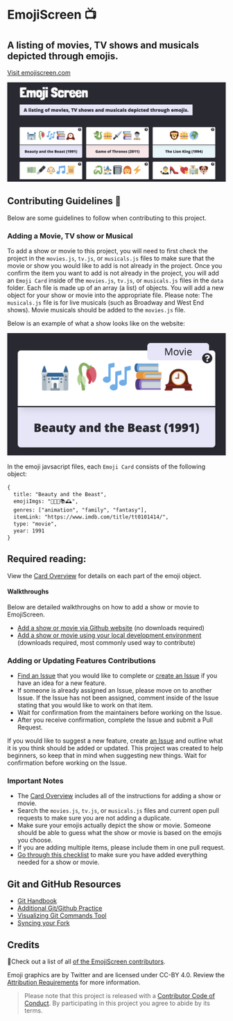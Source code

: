 # EmojiScreen 📺 

## A listing of movies, TV shows and musicals depicted through emojis.
[Visit emojiscreen.com](https://emojiscreen.com)

![Screenshot of Emojiscreen homepage](readme/emoji-screen.png)

## Contributing Guidelines 🎁

Below are some guidelines to follow when contributing to this project. 

### Adding a Movie, TV show or Musical

To add a show or movie to this project, you will need to first check the project in the `movies.js`, `tv.js`, or `musicals.js` files to make sure that the movie or show you would like to add is not already in the project. Once you confirm the item you want to add is not already in the project, you will add an `Emoji Card` inside of the `movies.js`, `tv.js`, or `musicals.js` files in the `data` folder. Each file is made up of an array (a list) of objects. You will add a new object for your show or movie into the appropriate file. Please note: The `musicals.js` file is for live musicals (such as Broadway and West End shows). Movie musicals should be added to the `movies.js` file.

Below is an example of what a show looks like on the website:

![Screenshot of Beauty and the Beast Emoji Card](/readme/emoji-card.png)

In the emoji javsacript files, each `Emoji Card` consists of the following object:

```
{
  title: "Beauty and the Beast",
  emojiImgs: "🏰🥀🎶📚🕰️",
  genres: ["animation", "family", "fantasy"],
  itemLink: "https://www.imdb.com/title/tt0101414/",
  type: "movie",
  year: 1991
}
```

## Required reading:
View the [Card Overview](/docs/card_overview.md) for details on each part of the emoji object.

#### Walkthroughs
Below are detailed walkthroughs on how to add a show or movie to EmojiScreen.

* [Add a show or movie via Github website](docs/github_ui_walkthrough.md) (no downloads required)
* [Add a show or movie using your local development environment](docs/local_dev_walkthrough.md) (downloads required, most commonly used way to contribute)

### Adding or Updating Features Contributions

* [Find an Issue](https://github.com/brittanyrw/emojiscreen/issues) that you would like to complete or [create an Issue](https://github.com/brittanyrw/emojiscreen/issues) if you have an idea for a new feature.
* If someone is already assigned an Issue, please move on to another Issue. If the Issue has not been assigned, comment inside of the Issue stating that you would like to work on that item. 
* Wait for confirmation from the maintainers before working on the Issue. 
* After you receive confirmation, complete the Issue and submit a Pull Request.

If you would like to suggest a new feature, create [an Issue](https://github.com/brittanyrw/emojiscreen/issues) and outline what it is you think should be added or updated. This project was created to help beginners, so keep that in mind when suggesting new things. Wait for confirmation before working on the Issue. 

### Important Notes
* The [Card Overview](/docs/card_overview.md) includes all of the instructions for adding a show or movie.
* Search the `movies.js`, `tv.js`, or `musicals.js` files and current open pull requests to make sure you are not adding a duplicate.
* Make sure your emojis actually depict the show or movie. Someone should be able to guess what the show or movie is based on the emojis you choose.
* If you are adding multiple items, please include them in one pull request.
* [Go through this checklist](docs/card_overview.md#card-pull-request-checklist) to make sure you have added everything needed for a show or movie. 

## Git and GitHub Resources
* [Git Handbook](https://guides.github.com/introduction/git-handbook/)
* [Additional Git/Github Practice](https://try.github.io/)
* [Visualizing Git Commands Tool](https://git-school.github.io/visualizing-git/)
* [Syncing your Fork](https://help.github.com/en/articles/syncing-a-fork)

## Credits

💖Check out a list of all [of the EmojiScreen contributors](https://github.com/brittanyrw/emojiscreen/graphs/contributors).

Emoji graphics are by Twitter and are licensed under CC-BY 4.0. Review the [Attribution Requirements](https://github.com/twitter/twemoji#attribution-requirements) for more information.

> Please note that this project is released with a [Contributor Code of Conduct](/CODE_OF_CONDUCT.md). By participating in this project you agree to abide by its terms.
